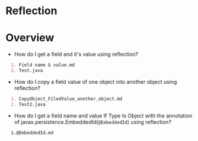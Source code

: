# Reflection
# Overview
- How do I get a field and it's value using reflection?
```markdown
  1. Field name & value.md
  2. Test.java
 ```
 
 - How do I copy a field value of one object into another object using reflection?
```markdown
  1. CopyObject_FiledValue_another_object.md
  2. Test2.java
 ```

- How do I get a field name and value If Type Is Object with the annotation of javax.persistence.EmbeddedId(`@EmbeddedId`) using reflection?

```markdown
  1.@EmbeddedId.md
  
```

